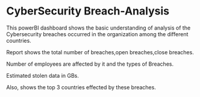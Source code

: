 # CyberSecurity Breach-Analysis

This powerBI dashboard shows the basic understanding of analysis of the Cybersecurity breaches occurred in the organization among the different countries.

Report shows the total number of breaches,open breaches,close breaches.

Number of employees are affected by it and the types of Breaches.

Estimated stolen data in GBs.

Also, shows the top 3 countries effected by these breaches.
